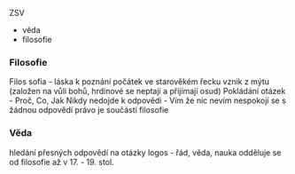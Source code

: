 ZSV
- věda
- filosofie

### Filosofie
Filos sofia - láska k poznání
počátek ve starověkém řecku
vznik z mýtu (založen na vůli bohů, hrdinové se neptají a přijímají osud)
Pokládání otázek - Proč, Co, Jak
Nikdy nedojde k odpovědi - Vím že nic nevím
nespokojí se s žádnou odpovědí
právo je součástí filosofie
### Věda
hledání přesných odpovědí na otázky
logos - řád, věda, nauka
odděluje se od filosofie až v 17. - 19. stol.